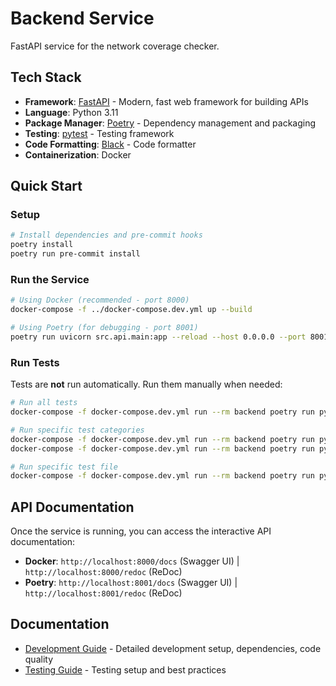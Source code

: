 # Backend Service

FastAPI service for the network coverage checker.

## Tech Stack

- **Framework**: [FastAPI](https://fastapi.tiangolo.com/) - Modern, fast web framework for building APIs
- **Language**: Python 3.11
- **Package Manager**: [Poetry](https://python-poetry.org/) - Dependency management and packaging
- **Testing**: [pytest](https://pytest.org/) - Testing framework
- **Code Formatting**: [Black](https://black.readthedocs.io/) - Code formatter
- **Containerization**: Docker

## Quick Start

### Setup

```bash
# Install dependencies and pre-commit hooks
poetry install
poetry run pre-commit install
```

### Run the Service

```bash
# Using Docker (recommended - port 8000)
docker-compose -f ../docker-compose.dev.yml up --build

# Using Poetry (for debugging - port 8001)
poetry run uvicorn src.api.main:app --reload --host 0.0.0.0 --port 8001
```

### Run Tests

Tests are **not** run automatically. Run them manually when needed:

```bash
# Run all tests
docker-compose -f docker-compose.dev.yml run --rm backend poetry run pytest -vv

# Run specific test categories
docker-compose -f docker-compose.dev.yml run --rm backend poetry run pytest tests/unit/ -vv
docker-compose -f docker-compose.dev.yml run --rm backend poetry run pytest tests/int/ -vv

# Run specific test file
docker-compose -f docker-compose.dev.yml run --rm backend poetry run pytest tests/unit/test_coverage_service.py -v
```

## API Documentation

Once the service is running, you can access the interactive API documentation:

- **Docker**: `http://localhost:8000/docs` (Swagger UI) | `http://localhost:8000/redoc` (ReDoc)
- **Poetry**: `http://localhost:8001/docs` (Swagger UI) | `http://localhost:8001/redoc` (ReDoc)

## Documentation

- [Development Guide](docs/development.md) - Detailed development setup, dependencies, code quality
- [Testing Guide](docs/testing.md) - Testing setup and best practices
